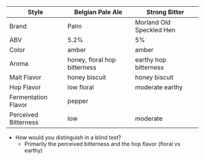 Style | Belgian Pale Ale | Strong Bitter
--|--|--
Brand | Palm | Morland Old Speckled Hen
ABV| 5.2% | 5%
Color | amber | amber
Aroma | honey, floral hop bitterness | earthy hop bitterness
Malt Flavor| honey biscuit | honey biscuit
Hop Flavor| low floral | moderate earthy
Fermentation Flavor| pepper | 
Perceived Bitterness| low | moderate

* How would you distinguish in a blind test?
	* Primarily the perceived bitterness and the hop flavor (floral vs earthy)